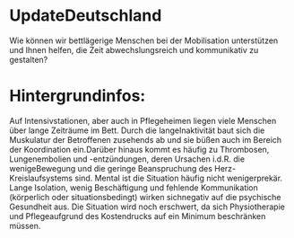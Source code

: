 # UpdateDeutschland
Wie können wir bettlägerige Menschen bei der Mobilisation unterstützen und Ihnen helfen, die Zeit abwechslungsreich und kommunikativ zu gestalten? 

# Hintergrundinfos: 
Auf Intensivstationen, aber auch in Pflegeheimen liegen viele Menschen über lange Zeiträume im Bett. Durch die langeInaktivität baut sich die Muskulatur der Betroffenen zusehends ab und sie büßen auch im Bereich der Koordination ein.Darüber hinaus kommt es häufig zu Thrombosen, Lungenembolien und -entzündungen, deren Ursachen i.d.R. die wenigeBewegung und die geringe Beanspruchung des Herz-Kreislaufsystems sind. Mental ist die Situation häufig nicht wenigerprekär. Lange Isolation, wenig Beschäftigung und fehlende Kommunikation (körperlich oder situationsbedingt) wirken sichnegativ auf die psychische Gesundheit aus. Die Situation wird noch erschwert, da sich Physiotherapie und Pflegeaufgrund des Kostendrucks auf ein Minimum beschränken müssen.
